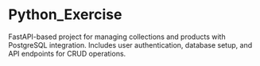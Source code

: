 # Python_Exercise
FastAPI-based project for managing collections and products with PostgreSQL integration. Includes user authentication, database setup, and API endpoints for CRUD operations.
